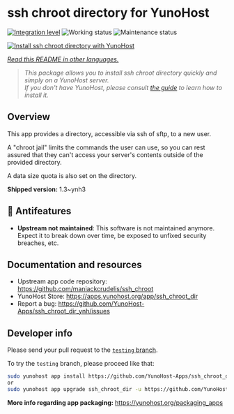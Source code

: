 <!--
N.B.: This README was automatically generated by <https://github.com/YunoHost/apps/tree/master/tools/readme_generator>
It shall NOT be edited by hand.
-->

# ssh chroot directory for YunoHost

[![Integration level](https://dash.yunohost.org/integration/ssh_chroot_dir.svg)](https://dash.yunohost.org/appci/app/ssh_chroot_dir) ![Working status](https://ci-apps.yunohost.org/ci/badges/ssh_chroot_dir.status.svg) ![Maintenance status](https://ci-apps.yunohost.org/ci/badges/ssh_chroot_dir.maintain.svg)

[![Install ssh chroot directory with YunoHost](https://install-app.yunohost.org/install-with-yunohost.svg)](https://install-app.yunohost.org/?app=ssh_chroot_dir)

*[Read this README in other languages.](./ALL_README.md)*

> *This package allows you to install ssh chroot directory quickly and simply on a YunoHost server.*  
> *If you don't have YunoHost, please consult [the guide](https://yunohost.org/install) to learn how to install it.*

## Overview

This app provides a directory, accessible via ssh of sftp, to a new user.

A "chroot jail" limits the commands the user can use, so you can rest assured that
they can't access your server's contents outside of the provided directory.

A data size quota is also set on the directory.


**Shipped version:** 1.3~ynh3
## :red_circle: Antifeatures

- **Upstream not maintained**: This software is not maintained anymore. Expect it to break down over time, be exposed to unfixed security breaches, etc.

## Documentation and resources

- Upstream app code repository: <https://github.com/maniackcrudelis/ssh_chroot>
- YunoHost Store: <https://apps.yunohost.org/app/ssh_chroot_dir>
- Report a bug: <https://github.com/YunoHost-Apps/ssh_chroot_dir_ynh/issues>

## Developer info

Please send your pull request to the [`testing` branch](https://github.com/YunoHost-Apps/ssh_chroot_dir_ynh/tree/testing).

To try the `testing` branch, please proceed like that:

```bash
sudo yunohost app install https://github.com/YunoHost-Apps/ssh_chroot_dir_ynh/tree/testing --debug
or
sudo yunohost app upgrade ssh_chroot_dir -u https://github.com/YunoHost-Apps/ssh_chroot_dir_ynh/tree/testing --debug
```

**More info regarding app packaging:** <https://yunohost.org/packaging_apps>
